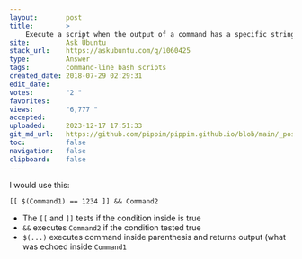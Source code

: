 ```yaml
---
layout:       post
title:        >
    Execute a script when the output of a command has a specific string
site:         Ask Ubuntu
stack_url:    https://askubuntu.com/q/1060425
type:         Answer
tags:         command-line bash scripts
created_date: 2018-07-29 02:29:31
edit_date:    
votes:        "2 "
favorites:    
views:        "6,777 "
accepted:     
uploaded:     2023-12-17 17:51:33
git_md_url:   https://github.com/pippim/pippim.github.io/blob/main/_posts/2018/2018-07-29-Execute-a-script-when-the-output-of-a-command-has-a-specific-string.md
toc:          false
navigation:   false
clipboard:    false
---
```


I would use this:

``` 
[[ $(Command1) == 1234 ]] && Command2
```

- The `[[` and `]]` tests if the condition inside is true
- `&&` executes `Command2` if the condition tested true
- `$(...)` executes command inside parenthesis and returns output (what was echoed inside `Command1`
``` 

```
